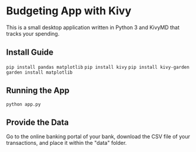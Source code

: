 # Budgeting App with Kivy

This is a small desktop application written in Python 3 and KivyMD
that tracks your spending.

## Install Guide

`pip install pandas matplotlib`
`pip install kivy`
`pip install kivy-garden`
`garden install matplotlib`

## Running the App

`python app.py`

## Provide the Data

Go to the online banking portal of your bank, download the CSV file of your transactions, and place it within the "data" folder.